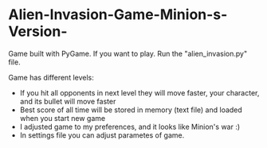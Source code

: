 # Alien-Invasion-Game-Minion-s-Version-

Game built with PyGame. If you want to play. Run the "alien_invasion.py" file. 

Game has different levels:
- If you hit all opponents in next level they will move faster, your character, and its bullet will move faster 
- Best score of all time will be stored in memory (text file) and loaded when you start new game
- I adjusted game to my preferences, and it looks like Minion's war :) 
- In settings file you can adjust parametes of game. 

